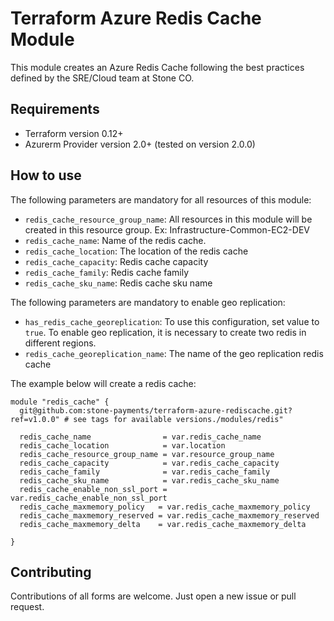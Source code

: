 # Terraform Azure Redis Cache Module

This module creates an Azure Redis Cache following the best practices defined by the SRE/Cloud team at Stone CO.

## Requirements

- Terraform version 0.12+
- Azurerm Provider version 2.0+ (tested on version 2.0.0)

## How to use

The following parameters are mandatory for all resources of this module:

- ``redis_cache_resource_group_name``: All resources in this module will be created in this resource group. Ex: Infrastructure-Common-EC2-DEV
- ``redis_cache_name``: Name of the redis cache.
- ``redis_cache_location``: The location of the redis cache
- ``redis_cache_capacity``: Redis cache capacity
- ``redis_cache_family``: Redis cache family
- ``redis_cache_sku_name``: Redis cache sku name

The following parameters are mandatory to enable geo replication:

- ``has_redis_cache_georeplication``: To use this configuration, set value to `true`. To enable geo replication, it is necessary to create two redis in different regions.
- ``redis_cache_georeplication_name``: The name of the geo replication redis cache


The example below will create a redis cache:

```hcl
module "redis_cache" {
  git@github.com:stone-payments/terraform-azure-rediscache.git?ref=v1.0.0" # see tags for available versions./modules/redis"

  redis_cache_name                = var.redis_cache_name
  redis_cache_location            = var.location
  redis_cache_resource_group_name = var.resource_group_name
  redis_cache_capacity            = var.redis_cache_capacity
  redis_cache_family              = var.redis_cache_family
  redis_cache_sku_name            = var.redis_cache_sku_name
  redis_cache_enable_non_ssl_port = var.redis_cache_enable_non_ssl_port
  redis_cache_maxmemory_policy   = var.redis_cache_maxmemory_policy
  redis_cache_maxmemory_reserved = var.redis_cache_maxmemory_reserved
  redis_cache_maxmemory_delta    = var.redis_cache_maxmemory_delta

}
```

## Contributing

Contributions of all forms are welcome. Just open a new issue or pull request.